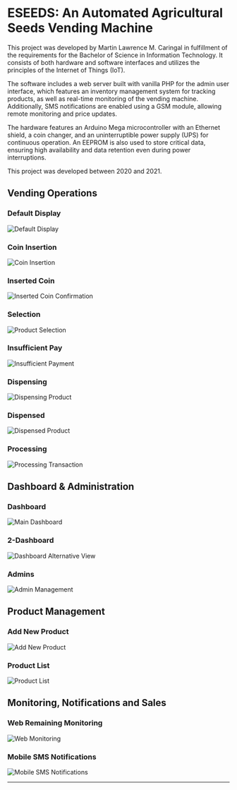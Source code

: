 # ESEEDS: An Automated Agricultural Seeds Vending Machine
This project was developed by Martin Lawrence M. Caringal in fulfillment of the requirements for the Bachelor of Science in Information Technology. It consists of both hardware and software interfaces and utilizes the principles of the Internet of Things (IoT).

The software includes a web server built with vanilla PHP for the admin user interface, which features an inventory management system for tracking products, as well as real-time monitoring of the vending machine. Additionally, SMS notifications are enabled using a GSM module, allowing remote monitoring and price updates.

The hardware features an Arduino Mega microcontroller with an Ethernet shield, a coin changer, and an uninterruptible power supply (UPS) for continuous operation. An EEPROM is also used to store critical data, ensuring high availability and data retention even during power interruptions.

This project was developed between 2020 and 2021.

## Vending Operations

### Default Display
![Default Display](default-display.jpg)

### Coin Insertion
![Coin Insertion](coin-insertion.png)

### Inserted Coin
![Inserted Coin Confirmation](inserted-coin.jpg)

### Selection
![Product Selection](selection.jpg)

### Insufficient Pay
![Insufficient Payment](insufficient-pay.png)

### Dispensing
![Dispensing Product](dispensing.jpg)

### Dispensed
![Dispensed Product](dispensed.jpg)

### Processing
![Processing Transaction](processing.jpg)


## Dashboard & Administration

### Dashboard
![Main Dashboard](dashboard.jpg)

### 2-Dashboard
![Dashboard Alternative View](2-dashboard.jpg)

### Admins
![Admin Management](admins.jpg)


## Product Management

### Add New Product
![Add New Product](add-new-product.jpg)

### Product List
![Product List](product-list.jpg)


## Monitoring, Notifications and Sales

### Web Remaining Monitoring
![Web Monitoring](web-remaining-monitoring.jpg)

### Mobile SMS Notifications
![Mobile SMS Notifications](mobile-SMS-notifications.png)

---
